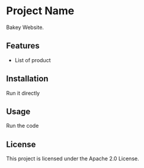 # Project Name

Bakey Website.

## Features
- List of product

## Installation
Run it directly
## Usage
Run the code 
## License
This project is licensed under the Apache 2.0 License.

